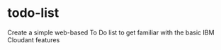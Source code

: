 # todo-list
Create a simple web-based To Do list to get familiar with the basic IBM Cloudant features
